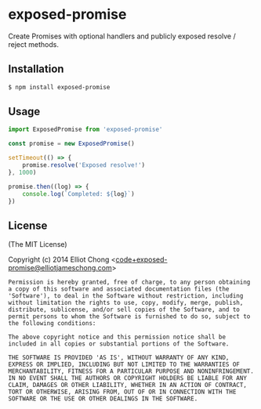 # exposed-promise

Create Promises with optional handlers and publicly exposed resolve / reject methods.

## Installation

```bash
$ npm install exposed-promise
```

## Usage

```javascript
import ExposedPromise from 'exposed-promise'

const promise = new ExposedPromise()

setTimeout(() => {
	promise.resolve('Exposed resolve!')
}, 1000)

promise.then((log) => {
	console.log(`Completed: ${log}`)
})
```

## License

(The MIT License)

Copyright (c) 2014 Elliot Chong &lt;code+exposed-promise@elliotjameschong.com&gt;

	Permission is hereby granted, free of charge, to any person obtaining
	a copy of this software and associated documentation files (the
	'Software'), to deal in the Software without restriction, including
	without limitation the rights to use, copy, modify, merge, publish,
	distribute, sublicense, and/or sell copies of the Software, and to
	permit persons to whom the Software is furnished to do so, subject to
	the following conditions:

	The above copyright notice and this permission notice shall be
	included in all copies or substantial portions of the Software.

	THE SOFTWARE IS PROVIDED 'AS IS', WITHOUT WARRANTY OF ANY KIND,
	EXPRESS OR IMPLIED, INCLUDING BUT NOT LIMITED TO THE WARRANTIES OF
	MERCHANTABILITY, FITNESS FOR A PARTICULAR PURPOSE AND NONINFRINGEMENT.
	IN NO EVENT SHALL THE AUTHORS OR COPYRIGHT HOLDERS BE LIABLE FOR ANY
	CLAIM, DAMAGES OR OTHER LIABILITY, WHETHER IN AN ACTION OF CONTRACT,
	TORT OR OTHERWISE, ARISING FROM, OUT OF OR IN CONNECTION WITH THE
	SOFTWARE OR THE USE OR OTHER DEALINGS IN THE SOFTWARE.
